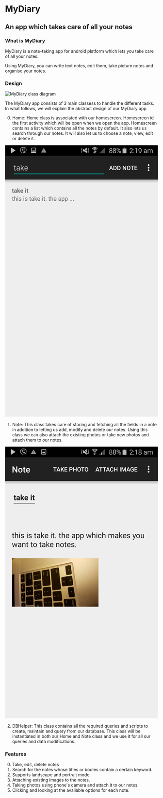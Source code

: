 # MyDiary
## An app which takes care of all your notes

### What is MyDiary

MyDiary is a note-taking app for android platform which lets you take care of
all your notes.

Using MyDiary, you can write text notes, edit them, take picture notes and
organise your notes.

### Design

![MyDiary class diagram](images/MyDiary.png)

The MyDiary app consists of 3 main classess to handle the different tasks. In
what follows, we will explain the abstract design of our MyDiary app.

0. Home: Home class is associated with our homescreen. Homescreen id the first activity which will be open when we open the app. Homescreen contains a list which contains all the notes by default. It also lets us search through our notes. It will also let us to choose a note, view, edit or delete it.

![TakeIt Home screen, associated with our Home class.](images/search.png)

1. Note: This class takes care of storing and fetching all the fields in a note in addition to
letting us add, modify and delete our notes. Using this class we can also attach the existing photos or take new photos and attach them to our notes.

![Note screen, a note containing a photo.](images/note.png)

2. DBHelper: This class contains all the required queries and scripts to create, maintain and query from our database. This class will be instantiated in both our Home and Note class and we use it for all our queries and data modifications.

### Features

0. Take, edit, delete notes
1. Search for the notes whose titles or bodies contain a certain keyword.
2. Supports landscape and portrait mode.
3. Attaching existing images to the notes.
4. Taking photos using phone's camera and attach it to our notes.
5. Clicking and looking at the available options for each note.